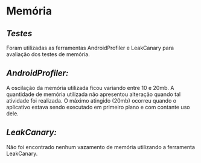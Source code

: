 **Memória**
==========

***Testes***
----------

Foram utilizadas as ferramentas AndroidProfiler e LeakCanary para avaliação dos testes de memória. 

***AndroidProfiler:***
-------------
A oscilação da memória utilizada ficou variando entre 10 e 20mb. A quantidade de memória utilizada não apresentou alteração quando tal atividade foi realizada. O máximo atingido (20mb) ocorreu quando o aplicativo estava sendo executado em primeiro plano e com contante uso dele. 
	
***LeakCanary:***
--------------------

Não foi encontrado nenhum vazamento de memória utilizando a ferramenta LeakCanary.



